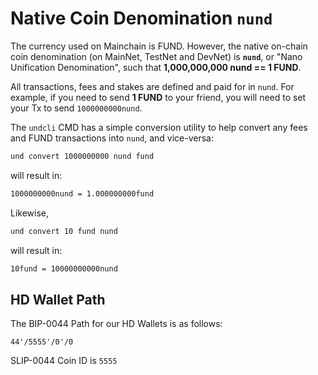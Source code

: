 # Native Coin Denomination `nund`

The currency used on Mainchain is FUND. However, the native on-chain coin denomination (on MainNet, TestNet and DevNet)
is **`nund`**, or "Nano Unification Denomination", such that **1,000,000,000 nund == 1 FUND**.

All transactions, fees and stakes are defined and paid for in `nund`. For example, if you need to send **1 FUND** to 
your friend, you will need to set your Tx to send `1000000000nund`.

The `undcli` CMD has a simple conversion utility to help convert any fees
and FUND transactions into `nund`, and vice-versa:

```bash
und convert 1000000000 nund fund
```

will result in:

```bash
1000000000nund = 1.000000000fund
```

Likewise,

```bash
und convert 10 fund nund
```

will result in:

```bash
10fund = 10000000000nund
```

## HD Wallet Path

The BIP-0044 Path for our HD Wallets is as follows:

`44'/5555'/0'/0`   

SLIP-0044 Coin ID is `5555`

